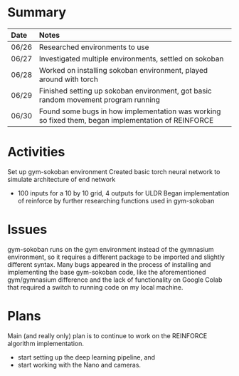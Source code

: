 # Summary

| Date  | Notes
| :---- | :----
| 06/26 | Researched environments to use
| 06/27 | Investigated multiple environments, settled on sokoban
| 06/28 | Worked on installing sokoban environment, played around with torch
| 06/29 | Finished setting up sokoban environment, got basic random movement program running
| 06/30 | Found some bugs in how implementation was working so fixed them, began implementation of REINFORCE

# Activities

Set up gym-sokoban environment
Created basic torch neural network to simulate architecture of end network
   - 100 inputs for a 10 by 10 grid, 4 outputs for ULDR
Began implementation of reinforce by further researching functions used in gym-sokoban

# Issues

gym-sokoban runs on the gym environment instead of the gymnasium environment, so it requires a different package to be imported and slightly different syntax.
Many bugs appeared in the process of installing and implementing the base gym-sokoban code, like the aforementioned gym/gymnasium difference and the lack of functionality on Google Colab that required a switch to running code on my local machine.

# Plans

Main (and really only) plan is to continue to work on the REINFORCE algorithm implementation.
- start setting up the deep learning pipeline, and
- start working with the Nano and cameras.
